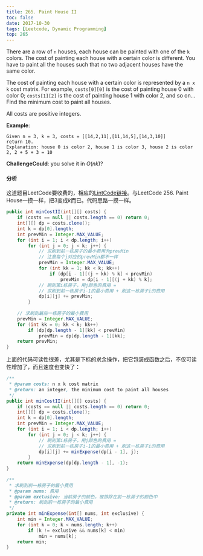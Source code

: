 ```yaml
---
title: 265. Paint House II
toc: false
date: 2017-10-30
tags: [Leetcode, Dynamic Programming]
top: 265
---
```


There are a row of `n` houses, each house can be painted with one of the `k` colors. The cost of painting each house with a certain color is different. You have to paint all the houses such that no two adjacent houses have the same color.

The cost of painting each house with a certain color is represented by a `n x k` cost matrix. For example, `costs[0][0]` is the cost of painting house 0 with color 0; `costs[1][2]` is the cost of painting house 1 with color 2, and so on... Find the minimum cost to paint all houses.

All costs are positive integers.

**Example**:

```
Given n = 3, k = 3, costs = [[14,2,11],[11,14,5],[14,3,10]] 
return 10. 
Explanation: house 0 is color 2, house 1 is color 3, house 2 is color 2, 2 + 5 + 3 = 10
```

**ChallengeCould**: you solve it in $O(nk)$?

#### 分析

这道题目LeetCode要收费的，相应的[LintCode链接](https://www.lintcode.com/problem/paint-house-ii/description)。与LeetCode 256. Paint House一摸一样，把3变成$k$而已。代码思路一摸一样。


```Java
public int minCostII(int[][] costs) {
    if (costs == null || costs.length == 0) return 0;
    int[][] dp = costs.clone();
    int k = dp[0].length;
    int prevMin = Integer.MAX_VALUE;
    for (int i = 1; i < dp.length; i++)
        for (int j = 0; j < k; j++) {
            // 求刷到前一栋房子的最小费用为prevMin
            // 注意每个j对应的prevMin都不一样
            prevMin = Integer.MAX_VALUE;
            for (int kk = 1; kk < k; kk++)
                if (dp[i - 1][(j + kk) % k] < prevMin)
                    prevMin = dp[i - 1][(j + kk) % k];
            // 刷到第i栋房子，用j颜色的费用 = 
            // 求刷到前一栋房子i-1的最小费用 + 刷这一栋房子i的费用
            dp[i][j] += prevMin;
        }
        
    // 求刷到最后一栋房子的最小费用
    prevMin = Integer.MAX_VALUE;
    for (int kk = 0; kk < k; kk++)
        if (dp[dp.length - 1][kk] < prevMin)
            prevMin = dp[dp.length - 1][kk];
    return prevMin;
}
```

上面的代码可读性很差，尤其是下标的求余操作，把它包装成函数之后，不仅可读性增加了，而且速度也变快了：

```Java
/**
 * @param costs: n x k cost matrix
 * @return: an integer, the minimum cost to paint all houses
 */
public int minCostII(int[][] costs) {
    if (costs == null || costs.length == 0) return 0;
    int[][] dp = costs.clone();
    int k = dp[0].length;
    int prevMin = Integer.MAX_VALUE;
    for (int i = 1; i < dp.length; i++)
        for (int j = 0; j < k; j++) {
            // 刷到第i栋房子，用j颜色的费用 = 
            // 求刷到前一栋房子i-1的最小费用 + 刷这一栋房子i的费用
            dp[i][j] += minExpense(dp[i - 1], j);
        }  
    return minExpense(dp[dp.length - 1], -1);
}
    
/**
 * 求刷到前一栋房子的最小费用
 * @param nums: 费用
 * @param exclusive: 当前房子的颜色，被排除在前一栋房子的颜色中
 * @return: 刷到前一栋房子的最小费用
 */
private int minExpense(int[] nums, int exclusive) {
    int min = Integer.MAX_VALUE;
    for (int k = 0; k < nums.length; k++)
        if (k != exclusive && nums[k] < min)
            min = nums[k];
    return min;
}
```